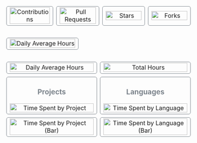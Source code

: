 
<table cellspacing="0" cellpadding="0" style="border-collapse: separate; border-spacing: 8px; width: 100%; background: transparent;">
  <tr style="background: transparent;">
    <td width="25%" align="center" style="background: transparent; border: 1px solid #7c848c; border-radius: 5px;">
      <img src="/../../raw/data/data/contributions-card.svg" alt="Contributions" width="100%">
    </td>
    <td width="25%" align="center" style="background: transparent; border: 1px solid #7c848c; border-radius: 5px;">
      <img src="/../../raw/data/data/prs-card.svg" alt="Pull Requests" width="100%">
    </td>
    <td width="25%" align="center" style="background: transparent; border: 1px solid #7c848c; border-radius: 5px;">
      <img src="/../../raw/data/data/stars-card.svg" alt="Stars" width="100%">
    </td>
    <td width="25%" align="center" style="background: transparent; border: 1px solid #7c848c; border-radius: 5px;">
      <img src="/../../raw/data/data/forks-card.svg" alt="Forks" width="100%">
    </td>
  </tr>
</table>

<table cellspacing="0" cellpadding="0" style="border-collapse: separate; border-spacing: 8px; width: 100%; background: transparent;">
  <tr style="background: transparent;">
    <td width="100%" align="center" style="background: transparent; border: 1px solid #7c848c; border-radius: 5px;">
      <img src="/../../raw/data/data/traffic-chart.svg" alt="Daily Average Hours" width="100%">
    </td>
  </tr>
</table>

<table cellspacing="0" cellpadding="0" style="border-collapse: separate; border-spacing: 8px; width: 100%; background: transparent;">
  <tr style="background: transparent;">
    <td width="50%" align="center" style="background: transparent; border: 1px solid #7c848c; border-radius: 5px;">
      <img src="/../../raw/data/data/all_time-coding-stats.svg" alt="Daily Average Hours" width="100%">
    </td>
    <td width="50%" align="center" style="background: transparent; border: 1px solid #7c848c; border-radius: 5px;">
      <img src="/../../raw/data/data/last_7_days-coding-stats.svg" alt="Total Hours" width="100%">
    </td>
  </tr>

  <tr style="background: transparent;">
    <td width="50%" align="center" style="background: transparent; border: 1px solid #7c848c; border-radius: 5px;">
      <h3 style="color: #7c848c;">Projects</h3>
      <img src="/../../raw/data/data/projects-radar.svg" alt="Time Spent by Project" width="100%">
    </td>
    <td width="50%" align="center" style="background: transparent; border: 1px solid #7c848c; border-radius: 5px;">
      <h3 style="color: #7c848c;">Languages</h3>
      <img src="/../../raw/data/data/languages-radar.svg" alt="Time Spent by Language" width="100%">
    </td>
  </tr>

  <tr style="background: transparent;">
    <td width="50%" align="center" style="background: transparent; border: 1px solid #7c848c; border-radius: 5px;">
      <img src="/../../raw/data/data/projects-bar.svg" alt="Time Spent by Project (Bar)" width="100%">
    </td>
    <td width="50%" align="center" style="background: transparent; border: 1px solid #7c848c; border-radius: 5px;">
      <img src="/../../raw/data/data/languages-bar.svg" alt="Time Spent by Language (Bar)" width="100%">
    </td>
  </tr>
</table>
